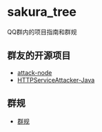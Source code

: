 # sakura_tree
QQ群内的项目指南和群规
## 群友的开源项目
- [attack-node](https://github.com/thieveskiller/attack-node)
- [HTTPServiceAttacker-Java](https://github.com/thieveskiller/HTTPServiceAttacker-Java)
## 群规
- [群规](https://github.com/TheresaQWQ/sakura_tree/blob/master/rules.md)
